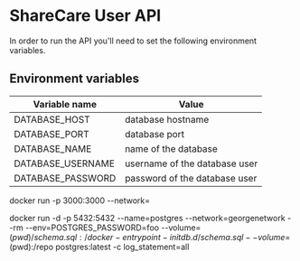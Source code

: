 <!--- REMOVE THIS COMMENT --->

# ShareCare User API

In order to run the API you'll need to set the following environment variables.

## Environment variables

| Variable name | Value |
| --- | --- |
|DATABASE_HOST|database hostname|
|DATABASE_PORT|database port|
|DATABASE_NAME|name of the database
|DATABASE_USERNAME|username of the database user|
|DATABASE_PASSWORD|password of the database user|

docker run -p 3000:3000 --network=<whateveryouwant> <user api container name>

docker run -d -p 5432:5432 --name=postgres --network=georgenetwork --rm --env=POSTGRES_PASSWORD=foo --volume=$(pwd)/schema.sql:/docker-entrypoint-initdb.d/schema.sql --volume=$(pwd):/repo postgres:latest -c log_statement=all
